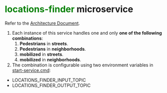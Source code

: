 # <font color="green">locations-finder</font> microservice

Refer to the [Architecture Document](../../../architecture/architecture-document-phase-1-REST.md#locations-finder-service).

1. Each instance of this service handles one and only **one of the following combinations**:
   1. **Pedestrians** in **streets**.
   2. **Pedestrians** in **neighborhoods**.
   3. **mobilized** in **streets**.
   4. **mobilized** in **neighborhoods**.
2. The combination is configurable using two environment variables in [start-service.cmd](./start-service.cmd):

- LOCATIONS_FINDER_INPUT_TOPIC
- LOCATIONS_FINDER_OUTPUT_TOPIC
